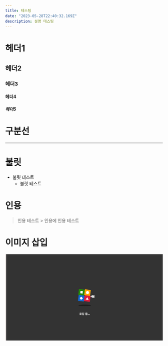```yaml
---
title: 테스팅
date: "2023-05-28T22:40:32.169Z"
description: 설명 테스팅
---
```


# 헤더1
## 헤더2
### 헤더3
#### 헤더4
##### 헤더5

# 구분선
---

# 불릿
- 불릿 테스트
    - 불릿 테스트

# 인용
> 인용 테스트
    > 인용에 인용 테스트

# 이미지 삽입
![Chinese Salty Egg](./SCR-20230924-ph9.png)
